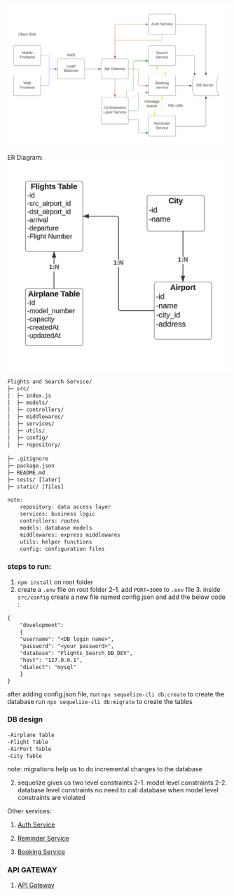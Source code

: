![Design](image.png)
<!-- ![Alt text](image-1.png) -->

ER Diagram:
![Alt text](image-2.png)
```
Flights and Search Service/
├─ src/
│  ├─ index.js
│  ├─ models/
│  ├─ controllers/
│  ├─ middlewares/
│  ├─ services/
│  ├─ utils/
│  ├─ config/
│  ├─ repository/

├─ .gitignore
├─ package.json
├─ README.md
├─ tests/ [later]
├─ static/ [files]
```

```
note:
    repository: data access layer
    services: business logic
    controllers: routes
    models: database models
    middlewares: express middlewares
    utils: helper functions
    config: configuration files
```

### steps to run:

1. `npm install` on root folder
2. create a `.env` file on root folder
   2-1. add `PORT=3000` to `.env` file 3. inside `src/config` create a new file named config.json and add the below code :

```
{
    "development":
    {
    "username": "<DB login name>",
    "password": "<your password>",
    "database": "Flights_Search_DB_DEV",
    "host": "127.0.0.1",
    "dialect": "mysql"
    }
}

```

after adding config.json file, run `npx sequelize-cli db:create` to create the database
run `npx sequelize-cli db:migrate` to create the tables

### DB design

    -Airplane Table
    -Flight Table
    -AirPort Table
    -City Table

note: migrations help us to do incremental changes to the database

2. sequelize gives us two level constraints
   2-1. model level constraints
   2-2. database level constraints
   no need to call database when model level constraints are violated

Other services:
<!-- links of servicess -->
<!-- https://github.com/Sanket2055/Auth_Service -->
<!-- https://github.com/Sanket2055/ReminderService -->
<!-- https://github.com/Sanket2055/AirTicketBookingService -->

1. [Auth Service](https://github.com/Sanket2055/Auth_Service)

2. [Reminder Service](https://github.com/Sanket2055/ReminderService)

3. [Booking Service](https://github.com/Sanket2055/AirTicketBookingService)


### API GATEWAY
<!-- https://github.com/Sanket2055/API_Gateway -->

1. [API Gateway](https://github.com/Sanket2055/API_Gateway)
